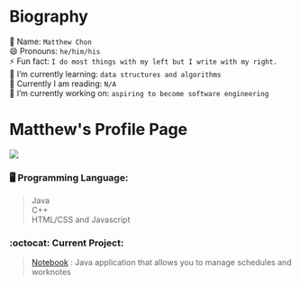 <!-------------------------------
**MatthewChon/MatthewChon** is a ✨ _special_ ✨ repository because its `README.md` (this file) appears on your GitHub profile.
Here are some ideas to get you started:
  ------------------------------->
# Biography
👋 Name: `Matthew Chon`  
😄 Pronouns: `he/him/his`  
⚡ Fun fact: `I do most things with my left but I write with my right.`  
🌱 I’m currently learning: `data structures and algorithms`  
📖 Currently I am reading: `N/A`  
🔭 I’m currently working on: `aspiring to become software engineering`  

# Matthew's Profile Page

![](https://github-readme-stats.vercel.app/api?username=matthewchon)

### :desktop_computer: Programming Language:
> Java  
> C++  
> HTML/CSS and Javascript

### :octocat: Current Project:
> [Notebook](https://github.com/MatthewChon/Notebook) : Java application that allows you to manage schedules and worknotes
